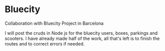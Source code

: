 # Bluecity
Collaboration with Bluecity Project in Barcelona

I will post the cruds in Node js for the bluecity users, boxes, parkings and scooters. I have already made half of the work, all that's left is to finish the routes and to correct errors if needed.
